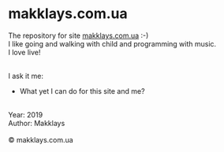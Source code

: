 # makklays.com.ua 

The repository for site <a href="http://makklays.com.ua" target="_black" >makklays.com.ua</a> :-) <br/>
I like going and walking with child and programming with music. <br/>
I love live! <br/><br/>

I ask it me: <br/>
- What yet I can do for this site and me? <br/><br/>

Year: 2019 <br/>
Author: Makklays <br/><br/>
&copy; makklays.com.ua <br/>
